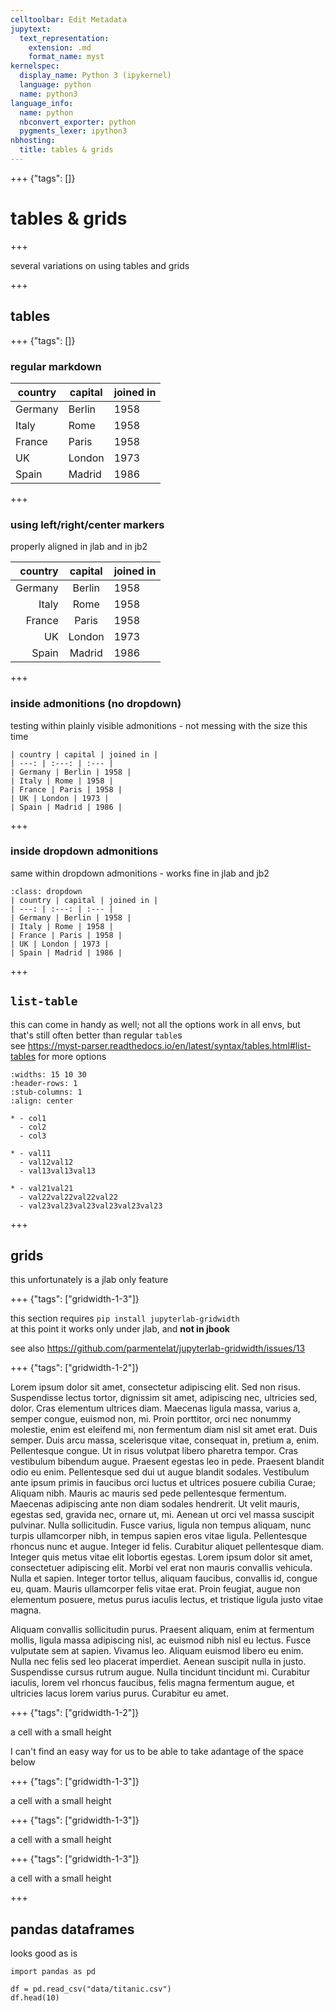 ```yaml
---
celltoolbar: Edit Metadata
jupytext:
  text_representation:
    extension: .md
    format_name: myst
kernelspec:
  display_name: Python 3 (ipykernel)
  language: python
  name: python3
language_info:
  name: python
  nbconvert_exporter: python
  pygments_lexer: ipython3
nbhosting:
  title: tables & grids
---
```


+++ {"tags": []}

# tables & grids

+++

several variations on using tables and grids

+++

## tables

+++ {"tags": []}

### regular markdown

| country | capital | joined in |
| --- | --- | --- |
| Germany | Berlin | 1958 |
| Italy | Rome | 1958 |
| France | Paris | 1958 |
| UK | London | 1973 |
| Spain | Madrid | 1986 |

+++

### using left/right/center markers

properly aligned in jlab and in jb2

| country | capital | joined in |
| ---: | :---: | :--- |
| Germany | Berlin | 1958 |
| Italy | Rome | 1958 |
| France | Paris | 1958 |
| UK | London | 1973 |
| Spain | Madrid | 1986 |

+++

### inside admonitions (no dropdown)

testing within plainly visible admonitions - not messing with the size this time

```{admonition} no dropdown and regular markdown
| country | capital | joined in |
| ---: | :---: | :--- |
| Germany | Berlin | 1958 |
| Italy | Rome | 1958 |
| France | Paris | 1958 |
| UK | London | 1973 |
| Spain | Madrid | 1986 |
```

+++

### inside dropdown admonitions

same within dropdown admonitions - works fine in jlab and jb2

```{admonition} with dropdown and regular markdown
:class: dropdown
| country | capital | joined in |
| ---: | :---: | :--- |
| Germany | Berlin | 1958 |
| Italy | Rome | 1958 |
| France | Paris | 1958 |
| UK | London | 1973 |
| Spain | Madrid | 1986 |
```

+++

## `list-table`

this can come in handy as well; not all the options work in all envs, but that's still often better than regular `table`s  
see <https://myst-parser.readthedocs.io/en/latest/syntax/tables.html#list-tables> for more options

````{list-table}
:widths: 15 10 30
:header-rows: 1
:stub-columns: 1
:align: center

* - col1
  - col2
  - col3

* - val11
  - val12val12
  - val13val13val13

* - val21val21
  - val22val22val22val22
  - val23val23val23val23val23val23

````

+++

## grids

this unfortunately is a jlab only feature

+++ {"tags": ["gridwidth-1-3"]}

this section requires `pip install jupyterlab-gridwidth`  
at this point it works only under jlab, and **not in jbook**

see also <https://github.com/parmentelat/jupyterlab-gridwidth/issues/13>

+++ {"tags": ["gridwidth-1-2"]}

Lorem ipsum dolor sit amet, consectetur adipiscing elit. Sed non risus. Suspendisse lectus tortor, dignissim sit amet, adipiscing nec, ultricies sed, dolor. Cras elementum ultrices diam. Maecenas ligula massa, varius a, semper congue, euismod non, mi. Proin porttitor, orci nec nonummy molestie, enim est eleifend mi, non fermentum diam nisl sit amet erat. Duis semper. Duis arcu massa, scelerisque vitae, consequat in, pretium a, enim. Pellentesque congue. Ut in risus volutpat libero pharetra tempor. Cras vestibulum bibendum augue. Praesent egestas leo in pede. Praesent blandit odio eu enim. Pellentesque sed dui ut augue blandit sodales. Vestibulum ante ipsum primis in faucibus orci luctus et ultrices posuere cubilia Curae; Aliquam nibh. Mauris ac mauris sed pede pellentesque fermentum. Maecenas adipiscing ante non diam sodales hendrerit.
Ut velit mauris, egestas sed, gravida nec, ornare ut, mi. Aenean ut orci vel massa suscipit pulvinar. Nulla sollicitudin. Fusce varius, ligula non tempus aliquam, nunc turpis ullamcorper nibh, in tempus sapien eros vitae ligula. Pellentesque rhoncus nunc et augue. Integer id felis. Curabitur aliquet pellentesque diam. Integer quis metus vitae elit lobortis egestas. Lorem ipsum dolor sit amet, consectetuer adipiscing elit. Morbi vel erat non mauris convallis vehicula. Nulla et sapien. Integer tortor tellus, aliquam faucibus, convallis id, congue eu, quam. Mauris ullamcorper felis vitae erat. Proin feugiat, augue non elementum posuere, metus purus iaculis lectus, et tristique ligula justo vitae magna.

Aliquam convallis sollicitudin purus. Praesent aliquam, enim at fermentum mollis, ligula massa adipiscing nisl, ac euismod nibh nisl eu lectus. Fusce vulputate sem at sapien. Vivamus leo. Aliquam euismod libero eu enim. Nulla nec felis sed leo placerat imperdiet. Aenean suscipit nulla in justo. Suspendisse cursus rutrum augue. Nulla tincidunt tincidunt mi. Curabitur iaculis, lorem vel rhoncus faucibus, felis magna fermentum augue, et ultricies lacus lorem varius purus. Curabitur eu amet.

+++ {"tags": ["gridwidth-1-2"]}

a cell with a small height

I can't find an easy way for us to be able to take adantage of the space below

+++ {"tags": ["gridwidth-1-3"]}

a cell with a small height

+++ {"tags": ["gridwidth-1-3"]}

a cell with a small height

+++ {"tags": ["gridwidth-1-3"]}

a cell with a small height

+++

## pandas dataframes

looks good as is

```{code-cell} ipython3
import pandas as pd

df = pd.read_csv("data/titanic.csv")
df.head(10)
```